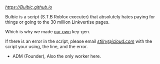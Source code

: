 *https://Bulbic.github.io*

Bulbic is a script (S.T.B Roblox executer) that absolutely hates paying for things or going to the 30 million Linkvertise pages.

Which is why we made [our own](https://bulbic.github.io/key-gen) key-gen.

If there is an error in the script, please email *stilry@icloud.com* with the script your using, the line, and the error.

- ADM (Founder),
Also the only worker here.
